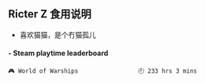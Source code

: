 ## Ricter Z 食用说明
- 喜欢猫猫，是个冇猫孤儿

<!-- steam-box start -->
#### - Steam playtime leaderboard
```text
🎮 World of Warships                 🕘 233 hrs 3 mins
```
<!-- Powered by https://github.com/YouEclipse/steam-box . -->
<!-- steam-box end -->
